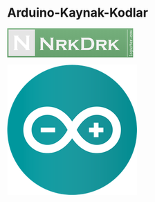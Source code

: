 # Arduino-Kaynak-Kodlar
![N|Solid](https://github.com/nrkdrk/Arduino-Kaynak-Kodlar/blob/master/img/nrkdrk.png)

![N|Solid](https://github.com/nrkdrk/Arduino-Kaynak-Kodlar/blob/master/img/arduino-logo.png)

